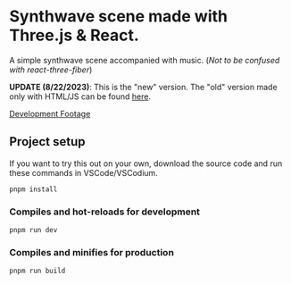 ﻿# Synthwave scene made with Three.js & React.
  A simple synthwave scene accompanied with music. (<em>Not to be confused with react-three-fiber</em>)

<strong>UPDATE (8/22/2023)</strong>: This is the "new" version. The "old" version made only with HTML/JS can be found [here](https://github.com/jdichh/synthwave-scene).

[Development Footage](https://drive.google.com/drive/folders/1T71kzlu3KbTG4J0MR5YbCOmdzzKyOBuX?usp=sharing)

## Project setup
If you want to try this out on your own, download the source code and run these commands in VSCode/VSCodium.
```
pnpm install
```

### Compiles and hot-reloads for development
```
pnpm run dev
```

### Compiles and minifies for production
```
pnpm run build
```
